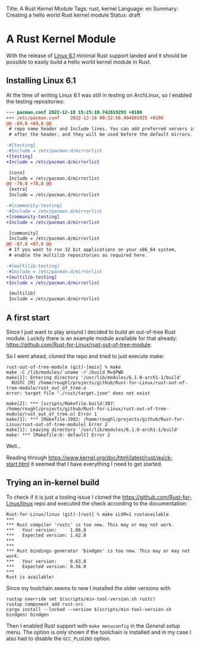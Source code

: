 Title: A Rust Kernel Module
Tags: rust, kernel
Language: en
Summary: Creating a hello world Rust kernel module
Status: draft

A Rust Kernel Module
====================

With the release of [Linux 6.1](https://lwn.net/Articles/917504/) minimal Rust
support landed and it should be possible to easily build a hello world kernel
module in Rust.

## Installing Linux 6.1

At the time of writing Linux 6.1 was still in testing on ArchLinux, so I
enabled the testing repositories:

```diff
--- pacman.conf	2022-12-18 15:25:10.742819293 +0100
+++ /etc/pacman.conf	2022-12-18 00:32:56.404801925 +0100
@@ -69,8 +69,8 @@
 # repo name header and Include lines. You can add preferred servers immediately
 # after the header, and they will be used before the default mirrors.

-#[testing]
-#Include = /etc/pacman.d/mirrorlist
+[testing]
+Include = /etc/pacman.d/mirrorlist

 [core]
 Include = /etc/pacman.d/mirrorlist
@@ -78,8 +78,8 @@
 [extra]
 Include = /etc/pacman.d/mirrorlist

-#[community-testing]
-#Include = /etc/pacman.d/mirrorlist
+[community-testing]
+Include = /etc/pacman.d/mirrorlist

 [community]
 Include = /etc/pacman.d/mirrorlist
@@ -87,8 +87,8 @@
 # If you want to run 32 bit applications on your x86_64 system,
 # enable the multilib repositories as required here.

-#[multilib-testing]
-#Include = /etc/pacman.d/mirrorlist
+[multilib-testing]
+Include = /etc/pacman.d/mirrorlist

 [multilib]
 Include = /etc/pacman.d/mirrorlist
```


## A first start

Since I just want to play around I decided to build an out-of-tree Rust module.
Luckily there is an example module available for that already:
https://github.com/Rust-for-Linux/rust-out-of-tree-module.

So I went ahead, cloned the repo and tried to just execute make:
```raw
rust-out-of-tree-module (git)-[main] % make
make -C /lib/modules/`uname -r`/build M=$PWD
make[1]: Entering directory '/usr/lib/modules/6.1.0-arch1-1/build'
  RUSTC [M] /home/roughl/projects/github/Rust-for-Linux/rust-out-of-tree-module/rust_out_of_tree.o
error: target file "./rust/target.json" does not exist

make[2]: *** [scripts/Makefile.build:307: /home/roughl/projects/github/Rust-for-Linux/rust-out-of-tree-module/rust_out_of_tree.o] Error 1
make[1]: *** [Makefile:1992: /home/roughl/projects/github/Rust-for-Linux/rust-out-of-tree-module] Error 2
make[1]: Leaving directory '/usr/lib/modules/6.1.0-arch1-1/build'
make: *** [Makefile:6: default] Error 2
```

Well...

Reading through
https://www.kernel.org/doc/html/latest/rust/quick-start.html
it seemed that I have everything I need to get started.

## Trying an in-kernel build

To check if it is just a tooling issue I cloned the
https://github.com/Rust-for-Linux/linux repo and executed the check according
to the documentation:

```
Rust-for-Linux/linux (git)-[rust] % make LLVM=1 rustavailable
***
*** Rust compiler 'rustc' is too new. This may or may not work.
***   Your version:     1.66.0
***   Expected version: 1.62.0
***
***
*** Rust bindings generator 'bindgen' is too new. This may or may not work.
***   Your version:     0.63.0
***   Expected version: 0.56.0
***
Rust is available!
```

Since my toolchain seems to new I installed the older versions with
```
rustup override set $(scripts/min-tool-version.sh rustc)
rustup component add rust-src
cargo install --locked --version $(scripts/min-tool-version.sh bindgen) bindgen
```

Then I enabled Rust support with `make menuconfig` in the *General setup* menu.
The option is only shown if the toolchain is installed and in my case I also
had to disable the `GCC_PLUGINS` option.

